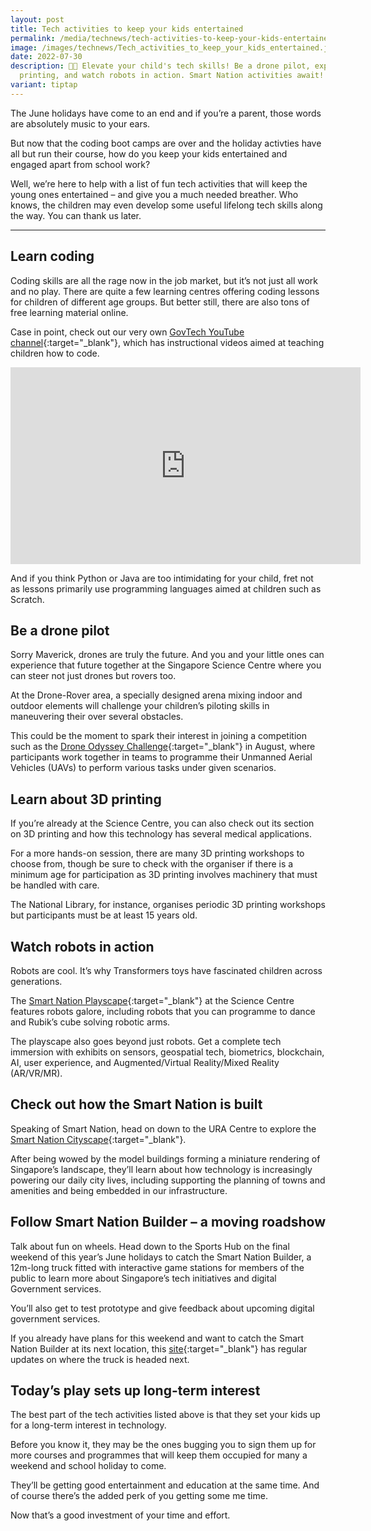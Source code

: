 ```yaml
---
layout: post
title: Tech activities to keep your kids entertained
permalink: /media/technews/tech-activities-to-keep-your-kids-entertained/
image: /images/technews/Tech_activities_to_keep_your_kids_entertained.jpg
date: 2022-07-30
description: 🚁🌐 Elevate your child's tech skills! Be a drone pilot, explore 3D
  printing, and watch robots in action. Smart Nation activities await! 🤖👩‍💻
variant: tiptap
---
```

The June holidays have come to an end and if you’re a parent, those words are absolutely music to your ears. 

But now that the coding boot camps are over and the holiday activties have all but run their course, how do you keep your kids entertained and engaged apart from school work?

Well, we’re here to help with a list of fun tech activities that will keep the young ones entertained – and give you a much needed breather. Who knows, the children may even develop some useful lifelong tech skills along the way. You can thank us later. 


---

## Learn coding 

Coding skills are all the rage now in the job market, but it’s not just all work and no play. There are quite a few learning centres offering coding lessons for children of different age groups. But better still, there are also tons of free learning material online. 

Case in point, check out our very own [GovTech YouTube channel](https://www.youtube.com/c/GovTechSG){:target="_blank"}, which has instructional videos aimed at teaching children how to code.  

<iframe width="560" height="315" src="https://www.youtube.com/embed/MfkeAoVo4Vo" title="YouTube video player" frameborder="0" allow="accelerometer; autoplay; clipboard-write; encrypted-media; gyroscope; picture-in-picture" allowfullscreen=""></iframe>


And if you think Python or Java are too intimidating for your child, fret not as lessons primarily use programming languages aimed at children such as Scratch. 

## Be a drone pilot

Sorry Maverick, drones are truly the future. And you and your little ones can experience that future together at the Singapore Science Centre where you can steer not just drones but rovers too. 

At the Drone-Rover area, a specially designed arena mixing indoor and outdoor elements will challenge your children’s piloting skills in maneuvering their over several obstacles. 
 
This could be the moment to spark their interest in joining a competition such as the [Drone Odyssey Challenge](https://www.stemacademy.sg/drone-odyssey-challenge){:target="_blank"} in August, where participants work together in teams to programme their Unmanned Aerial Vehicles (UAVs) to perform various tasks under given scenarios.

## Learn about 3D printing

If you’re already at the Science Centre, you can also check out its section on 3D printing and how this technology has several medical applications. 

For a more hands-on session, there are many 3D printing workshops to choose from, though be sure to check with the organiser if there is a minimum age for participation as 3D printing involves machinery that must be handled with care. 

The National Library, for instance, organises periodic 3D printing workshops but participants must be at least 15 years old. 

## Watch robots in action

Robots are cool. It’s why Transformers toys have fascinated children across generations. 

The [Smart Nation Playscape](https://www.smartnation.gov.sg/community/showcases/playscape){:target="_blank"} at the Science Centre features robots galore, including robots that you can programme to dance and Rubik’s cube solving robotic arms.

The playscape also goes beyond just robots. Get a complete tech immersion with exhibits on sensors, geospatial tech, biometrics, blockchain, AI, user experience, and Augmented/Virtual Reality/Mixed Reality (AR/VR/MR). 

## Check out how the Smart Nation is built

Speaking of Smart Nation, head on down to the URA Centre to explore the [Smart Nation Cityscape](https://www.smartnation.gov.sg/community/showcases/cityscape){:target="_blank"}. 

After being wowed by the model buildings forming a miniature rendering of Singapore’s landscape, they’ll learn about how technology is increasingly powering our daily city lives, including supporting the planning of towns and amenities and being embedded in our infrastructure. 

## Follow Smart Nation Builder – a moving roadshow

Talk about fun on wheels. Head down to the Sports Hub on the final weekend of this year’s June holidays to catch the Smart Nation Builder, a 12m-long truck fitted with interactive game stations for members of the public to learn more about Singapore’s tech initiatives and digital Government services. 

You’ll also get to test prototype and give feedback about upcoming digital government services. 

If you already have plans for this weekend and want to catch the Smart Nation Builder at its next location, this [site](https://www.smartnation.gov.sg/community/showcases/builder){:target="_blank"} has regular updates on where the truck is headed next. 

## Today’s play sets up long-term interest

The best part of the tech activities listed above is that they set your kids up for a long-term interest in technology.

Before you know it, they may be the ones bugging you to sign them up for more courses and programmes that will keep them occupied for many a weekend and school holiday to come. 

They’ll be getting good entertainment and education at the same time. And of course there’s the added perk of you getting some me time. 

Now that’s a good investment of your time and effort.